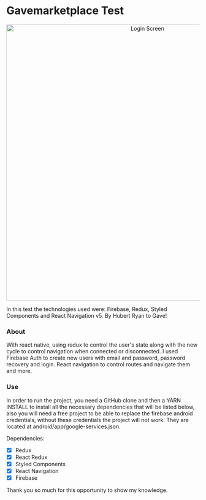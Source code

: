 # Gavemarketplace Test

<p align="center">
  <img src="https://static.dribbble.com/users/1758524/screenshots/6493140/periodtracker_signup_2x.png" width="720" title="Login Screen">
</p>

In this test the technologies used were: Firebase, Redux, Styled Components and React Navigation v5.
By Hubert Ryan to Gave!

### About

With react native, using redux to control the user's state along with the new cycle to control navigation when connected or disconnected. I used Firebase Auth to create new users with email and password, password recovery and login. React navigation to control routes and navigate them and more.

### Use

In order to run the project, you need a GitHub clone and then a YARN INSTALL to install all the necessary dependencies that will be listed below, also you will need a free project to be able to replace the firebase android credentials, without these credentials the project will not work. They are located at android/app/google-services.json.

Dependencies:

- [x] Redux
- [x] React Redux
- [x] Styled Components
- [x] React Navigation
- [x] Firebase

Thank you so much for this opportunity to show my knowledge.
